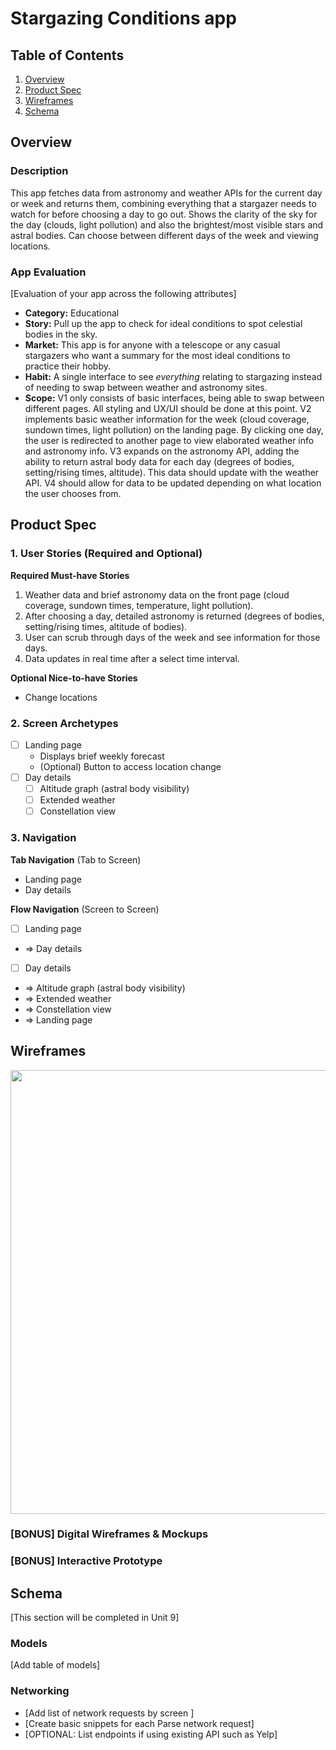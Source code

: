 Stargazing Conditions app 
===

## Table of Contents

1. [Overview](#Overview)
2. [Product Spec](#Product-Spec)
3. [Wireframes](#Wireframes)
4. [Schema](#Schema)

## Overview

### Description

This app fetches data from astronomy and weather APIs for the current day or week and returns them, combining everything that a stargazer needs to watch for before choosing a day to go out. Shows the clarity of the sky for the day (clouds, light pollution) and also the brightest/most visible stars and astral bodies. Can choose between different days of the week and viewing locations. 

### App Evaluation

[Evaluation of your app across the following attributes]
- **Category:** Educational
- **Story:** Pull up the app to check for ideal conditions to spot celestial bodies in the sky. 
- **Market:** This app is for anyone with a telescope or any casual stargazers who want a summary for the most ideal conditions to practice their hobby.
- **Habit:** A single interface to see *everything* relating to stargazing instead of needing to swap between weather and astronomy sites.
- **Scope:** V1 only consists of basic interfaces, being able to swap between different pages. All styling and UX/UI should be done at this point. V2 implements basic weather information for the week (cloud coverage, sundown times, light pollution) on the landing page. By clicking one day, the user is redirected to another page to view elaborated weather info and astronomy info. V3 expands on the astronomy API, adding the ability to return astral body data for each day (degrees of bodies, setting/rising times, altitude). This data should update with the weather API. V4 should allow for data to be updated depending on what location the user chooses from.

## Product Spec

### 1. User Stories (Required and Optional)

**Required Must-have Stories**

1. Weather data and brief astronomy data on the front page (cloud coverage, sundown times, temperature, light pollution).
2. After choosing a day, detailed astronomy is returned (degrees of bodies, setting/rising times, altitude of bodies).
3. User can scrub through days of the week and see information for those days.
4. Data updates in real time after a select time interval.

**Optional Nice-to-have Stories**

* Change locations

### 2. Screen Archetypes

- [ ] Landing page
    * Displays brief weekly forecast
    * (Optional) Button to access location change
- [ ] Day details
    - [ ] Altitude graph (astral body visibility)
    - [ ] Extended weather
    - [ ] Constellation view

### 3. Navigation

**Tab Navigation** (Tab to Screen)

* Landing page
* Day details

**Flow Navigation** (Screen to Screen)

- [ ] Landing page
* => Day details
- [ ] Day details
* => Altitude graph (astral body visibility)
* => Extended weather
* => Constellation view
* => Landing page

## Wireframes

<img src="https://github.com/embrub/stargazing-conditions/blob/a6fd542100e5c464238604e84fa866e48d62f957/IMG_2497.jpg" width=710>

### [BONUS] Digital Wireframes & Mockups

### [BONUS] Interactive Prototype
 
## Schema 

[This section will be completed in Unit 9]

### Models

[Add table of models]

### Networking

- [Add list of network requests by screen ]
- [Create basic snippets for each Parse network request]
- [OPTIONAL: List endpoints if using existing API such as Yelp]
